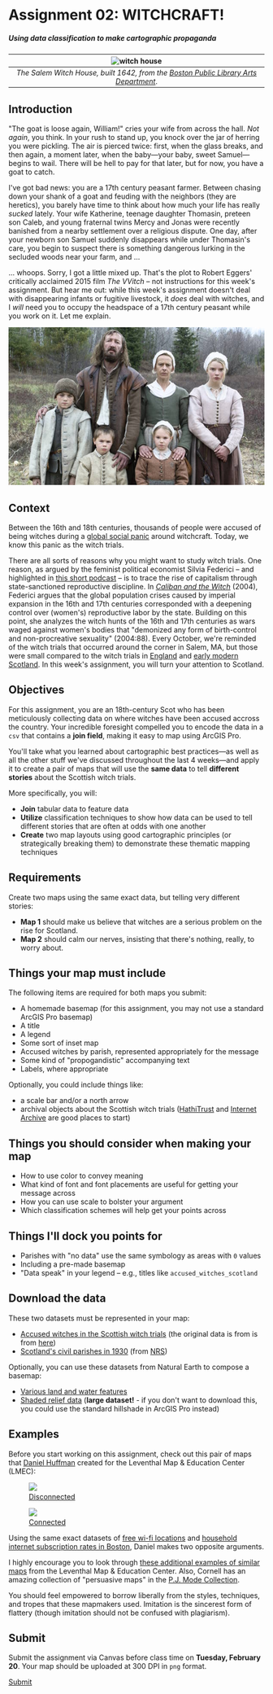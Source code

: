 # Assignment 02: WITCHCRAFT!

##### *Using data classification to make cartographic propaganda*

| ![witch house](https://iiif.digitalcommonwealth.org/iiif/2/commonwealth:st74fc431/full/pct:25/0/bitonal.jpg) |
| :-: |
| *The Salem Witch House, built 1642, from the [Boston Public Library Arts Department](https://www.digitalcommonwealth.org/search/commonwealth:6d570w881)*. |

## Introduction

"The goat is loose again, William!" cries your wife from across the hall. *Not again*, you think. In your rush to stand up, you knock over the jar of herring you were pickling. The air is pierced twice: first, when the glass breaks, and then again, a moment later, when the baby—your baby, sweet Samuel—begins to wail. There will be hell to pay for that later, but for now, you have a goat to catch.

I've got bad news: you are a 17th century peasant farmer. Between chasing down your shank of a goat and feuding with the neighbors (they are heretics), you barely have time to think about how much your life has really *sucked* lately. Your wife Katherine, teenage daughter Thomasin, preteen son Caleb, and young fraternal twins Mercy and Jonas were recently banished from a nearby settlement over a religious dispute. One day, after your newborn son Samuel suddenly disappears while under Thomasin's care, you begin to suspect there is something dangerous lurking in the secluded woods near your farm, and ...

... whoops. Sorry, I got a little mixed up. That's the plot to Robert Eggers' critically acclaimed 2015 film *The VVitch* – not instructions for this week's assignment. But hear me out: while this week's assignment doesn't deal with disappearing infants or fugitive livestock, it *does* deal with witches, and I *will* need you to occupy the headspace of a 17th century peasant while you work on it. Let me explain.

![family](images/image001.png)

## Context

Between the 16th and 18th centuries, thousands of people were accused of being witches during a [global social panic](https://en.wikipedia.org/wiki/Social_panic) around witchcraft. Today, we know this panic as the witch trials.

There are all sorts of reasons why you might want to study witch trials. One reason, as argued by the feminist political economist Silvia Federici – and highlighted in [this short podcast](https://www.scientificamerican.com/podcast/episode/the-surprising-backstory-behind-witch-hunts-and-reproductive-labor/) – is to trace the rise of capitalism through state-sanctioned reproductive discipline. In *[Caliban and the Witch](https://www.akpress.org/calibanandthewitch.html)* (2004), Federici argues that the global population crises caused by imperial expansion in the 16th and 17th centuries corresponded with a deepening control over (women's) reproductive labor by the state. Building on this point, she analyzes the witch hunts of the 16th and 17th centuries as wars waged against women's bodies that "demonized any form of birth-control and non-procreative sexuality" (2004:88). Every October, we're reminded of the witch trials that occurred around the corner in Salem, MA, but those were small compared to the witch trials in [England](https://en.wikipedia.org/wiki/Witch_trials_in_England) and [early modern Scotland](https://en.wikipedia.org/wiki/Witch_trials_in_early_modern_Scotland). In this week's assignment, you will turn your attention to Scotland.

## Objectives

For this assignment, you are an 18th-century Scot who has been meticulously collecting data on where witches have been accused accross the country. Your incredible foresight compelled you to encode the data in a `csv` that contains a **join field**, making it easy to map using ArcGIS Pro.

You'll take what you learned about cartographic best practices—as well as all the other stuff we've discussed throughout the last 4 weeks—and apply it to create a pair of maps that will use the **same data** to tell **different stories** about the Scottish witch trials.

More specifically, you will:
* **Join** tabular data to feature data
* **Utilize** classification techniques to show how data can be used to tell different stories that are often at odds with one another
* **Create** two map layouts using good cartographic principles (or strategically breaking them) to demonstrate these thematic mapping techniques

## Requirements

Create two maps using the same exact data, but telling very different stories:
* **Map 1** should make us believe that witches are a serious problem on the rise for Scotland.
* **Map 2** should calm our nerves, insisting that there's nothing, really, to worry about.

## Things your map must include
The following items are <span class="key">required</span> for both maps you submit:
* A homemade basemap (for this assignment, you <span class="key">may not</span> use a standard ArcGIS Pro basemap)
* A title
* A legend
* Some sort of inset map
* Accused witches by parish, represented appropriately for the message
* Some kind of "propogandistic" accompanying text
* Labels, where appropriate

Optionally, you could include things like:
* a scale bar and/or a north arrow
* archival objects about the Scottish witch trials ([HathiTrust](https://www.hathitrust.org/) and [Internet Archive](https://archive.org/) are good places to start)

## Things you should consider when making your map
* How to use color to convey meaning
* What kind of font and font placements are useful for getting your message across
* How you can use scale to bolster your argument
* Which classification schemes will help get your points across

## Things I'll dock you points for
* Parishes with "no data" use the same symbology as areas with `0` values
* Including a pre-made basemap
* "Data speak" in your legend – e.g., titles like `accused_witches_scotland`

## Download the data

These two datasets <span class="key">must</span> be represented in your map:
* [Accused witches in the Scottish witch trials](https://canvas.tufts.edu/courses/54475/files/7097163?wrap=1) (the original data is from is from [here](https://witches.is.ed.ac.uk/resources/))
* [Scotland's civil parishes in 1930](https://www.nrscotland.gov.uk/files/geography/products/CivilParish1930.zip) (from [NRS](https://www.nrscotland.gov.uk/statistics-and-data/geography/our-products/other-national-records-of-scotland-nrs-geographies-datasets/civil-parishes))

Optionally, you can use these datasets from Natural Earth to compose a basemap:
* [Various land and water features](https://www.naturalearthdata.com/downloads/10m-physical-vectors/)
* [Shaded relief data](https://www.naturalearthdata.com/downloads/10m-raster-data/10m-natural-earth-2/) (**large dataset!** - if you don't want to download this, you could use the standard hillshade in ArcGIS Pro instead)

## Examples

Before you start working on this assignment, check out this pair of maps that [Daniel Huffman](https://somethingaboutmaps.wordpress.com/about/) created for the Leventhal Map & Education Center (LMEC):

<div class="grid grid-cols-2">
    <figure>
        <a href="https://collections.leventhalmap.org/search/commonwealth:3x817744n" target="blank">
        <img src="https://iiif.digitalcommonwealth.org/iiif/2/commonwealth:s4657c413/full/full/0/default.jpg">
        <figcaption> 
            Disconnected
        </figcaption>
        </a>
    </figure>        
    <figure>
        <a href="https://collections.leventhalmap.org/search/commonwealth:3x817734d" target="blank">
        <img src="https://iiif.digitalcommonwealth.org/iiif/2/commonwealth:3x8177423/full/full/0/default.jpg">
        <figcaption>
            Connected
        </figcaption>
        </a>
    </figure>
</div>

Using the same exact datasets of [free wi-fi locations](https://data.leventhalmap.org/#/catalog/dkhq95eqi) and [household internet subscription rates in Boston](https://data.leventhalmap.org/#/catalog/dkhm2yhrb), Daniel makes two opposite arguments.

I highly encourage you to look through [these additional examples of similar maps](https://www.leventhalmap.org/digital-exhibitions/bending-lines/how-to-bend/data-stories/) from the Leventhal Map & Education Center. Also, Cornell has an amazing collection of "persuasive maps" in the [P.J. Mode Collection](https://digital.library.cornell.edu/catalog?f%5Bcollection_tesim%5D%5B%5D=Persuasive+Maps%3A+PJ+Mode+Collection&search_field=all_fields).

You should feel empowered to borrow liberally from the styles, techniques, and tropes that these mapmakers used. Imitation is the sincerest form of flattery (though imitation should not be confused with plagiarism).

## Submit

Submit the assignment via Canvas before class time on **Tuesday, February 20**. Your map should be uploaded at 300 DPI in `png` format.

<a href="" target="blank" class="submit">Submit</a>

